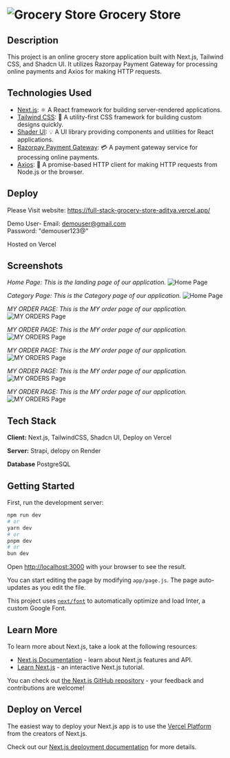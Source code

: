 # ![Grocery Store](https://full-stack-grocery-store-aditya.vercel.app/_next/image?url=%2Flogo.webp&w=256&q=75) Grocery Store

## Description

This project is an online grocery store application built with Next.js, Tailwind CSS, and Shadcn UI. It utilizes Razorpay Payment Gateway for processing online payments and Axios for making HTTP requests.

## Technologies Used

- [Next.js](https://nextjs.org/): ⚛️ A React framework for building server-rendered applications.
- [Tailwind CSS](https://tailwindcss.com/): 🎨 A utility-first CSS framework for building custom designs quickly.
- [Shader UI](https://shadcn.com/): 💡 A UI library providing components and utilities for React applications.
- [Razorpay Payment Gateway](https://razorpay.com/): 💳 A payment gateway service for processing online payments.
- [Axios](https://axios-http.com/): 📡 A promise-based HTTP client for making HTTP requests from Node.js or the browser.

## Deploy

Please Visit website: https://full-stack-grocery-store-aditya.vercel.app/

Demo User-
Email: demouser@gmail.com  
Password: "demouser123@"

Hosted on Vercel

## Screenshots

_Home Page: This is the landing page of our application._
![Home Page](./public/home.png)

_Category Page: This is the Category page of our application._
![Home Page](./public/category.jpg)

_MY ORDER PAGE: This is the MY order page of our application._
![MY ORDERS Page](./public/myorder.png)

_MY ORDER PAGE: This is the MY order page of our application._
![MY ORDERS Page](./public/productdetails.jpg)

_MY ORDER PAGE: This is the MY order page of our application._
![MY ORDERS Page](./public/serach.jpg)

_MY ORDER PAGE: This is the MY order page of our application._
![MY ORDERS Page](./public/paymentgatway.jpg)

_MY ORDER PAGE: This is the MY order page of our application._
![MY ORDERS Page](./public/checkout.jpg)

## Tech Stack

**Client:** Next.js, TailwindCSS, Shadcn UI, Deploy on Vercel

**Server:** Strapi, delopy on Render

**Database** PostgreSQL

## Getting Started

First, run the development server:

```bash
npm run dev
# or
yarn dev
# or
pnpm dev
# or
bun dev
```

Open [http://localhost:3000](http://localhost:3000) with your browser to see the result.

You can start editing the page by modifying `app/page.js`. The page auto-updates as you edit the file.

This project uses [`next/font`](https://nextjs.org/docs/basic-features/font-optimization) to automatically optimize and load Inter, a custom Google Font.

## Learn More

To learn more about Next.js, take a look at the following resources:

- [Next.js Documentation](https://nextjs.org/docs) - learn about Next.js features and API.
- [Learn Next.js](https://nextjs.org/learn) - an interactive Next.js tutorial.

You can check out [the Next.js GitHub repository](https://github.com/vercel/next.js/) - your feedback and contributions are welcome!

## Deploy on Vercel

The easiest way to deploy your Next.js app is to use the [Vercel Platform](https://vercel.com/new?utm_medium=default-template&filter=next.js&utm_source=create-next-app&utm_campaign=create-next-app-readme) from the creators of Next.js.

Check out our [Next.js deployment documentation](https://nextjs.org/docs/deployment) for more details.

